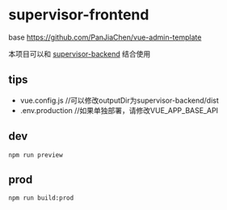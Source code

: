 # supervisor-frontend
base https://github.com/PanJiaChen/vue-admin-template

本项目可以和
[supervisor-backend](https://github.com/lizongying/supervisor-backend)
结合使用

## tips
* vue.config.js //可以修改outputDir为supervisor-backend/dist
* .env.production //如果单独部署，请修改VUE_APP_BASE_API

## dev
```
npm run preview
```

## prod
```
npm run build:prod
```